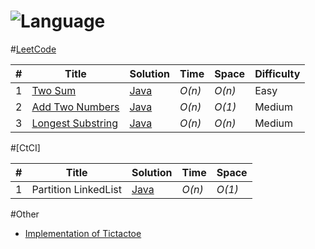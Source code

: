 # ![Language](https://img.shields.io/badge/Language-Java%201.8-blue.svg)

#[LeetCode](https://leetcode.com/problemset/all/)

|  #  | Title           |  Solution       |  Time           | Space           | Difficulty    |
|-----|---------------- | --------------- | --------------- | --------------- | ------------- |
1 | [Two Sum](https://leetcode.com/problems/two-sum/) | [Java](./LeetCode/1%20Two%20Sum/Solution.java) | _O(n)_       | _O(n)_          | Easy         |
2| [Add Two Numbers](https://leetcode.com/problems/add-two-numbers/) | [Java](./LeetCode/2%20Add%20Two%20Numbers/Solution.java)  | _O(n)_ | _O(1)_  | Medium         |
3| [Longest Substring](https://leetcode.com/problems/longest-substring-without-repeating-characters/description/)  | [Java](./LeetCode/3%20Longest%20Substring%20Without%20Repeating%20Characters%20/Solution.java) | _O(n)_        | _O(n)_          | Medium           |


#[CtCI]

|  #  | Title           |  Solution       |  Time           | Space           |
|-----|---------------- | --------------- | --------------- | --------------- |
1 | Partition LinkedList | [Java](./CtCI/20171110/Partition.java) | _O(n)_ | _O(1)_|


#Other

* [Implementation of Tictactoe](./Other/Tictactoe/Tictactoe.java)
